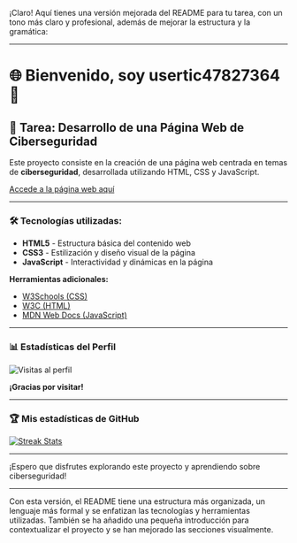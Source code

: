¡Claro! Aquí tienes una versión mejorada del README para tu tarea, con un tono más claro y profesional, además de mejorar la estructura y la gramática:

---

# 🌐 Bienvenido, soy **usertic47827364** 👋

## 🚀 **Tarea: Desarrollo de una Página Web de Ciberseguridad**

Este proyecto consiste en la creación de una página web centrada en temas de **ciberseguridad**, desarrollada utilizando HTML, CSS y JavaScript.

[Accede a la página web aquí](https://usertic47827364.github.io/)

---

### 🛠️ **Tecnologías utilizadas:**

- **HTML5** - Estructura básica del contenido web
- **CSS3** - Estilización y diseño visual de la página
- **JavaScript** - Interactividad y dinámicas en la página

**Herramientas adicionales:**
- [W3Schools (CSS)](https://www.w3schools.com/css/)
- [W3C (HTML)](https://www.w3.org/html/)
- [MDN Web Docs (JavaScript)](https://developer.mozilla.org/en-US/docs/Web/JavaScript)

---

### 📊 **Estadísticas del Perfil**

![Visitas al perfil](https://komarev.com/ghpvc/?username=usertic47827364&label=Profile%20views&color=0e75b6&style=flat)

**¡Gracias por visitar!**

---

### 🏆 **Mis estadísticas de GitHub**

[![Streak Stats](https://github-readme-streak-stats.herokuapp.com/?user=usertic47827364&)](https://git.io/streak-stats)

---

¡Espero que disfrutes explorando este proyecto y aprendiendo sobre ciberseguridad!

---

Con esta versión, el README tiene una estructura más organizada, un lenguaje más formal y se enfatizan las tecnologías y herramientas utilizadas. También se ha añadido una pequeña introducción para contextualizar el proyecto y se han mejorado las secciones visualmente.
